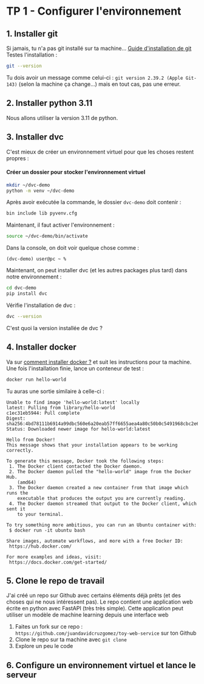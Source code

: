# TP 1 - Configurer l'environnement 
## 1. Installer git
Si jamais, tu n'a pas git installé sur ta machine...
[Guide d'installation de git](https://git-scm.com/book/fr/v2/D%C3%A9marrage-rapide-Installation-de-Git)
Testes l'installation :
```bash
git --version
```
Tu dois avoir un message comme celui-ci : `git version 2.39.2 (Apple Git-143)` (selon la machine ça change...) mais en tout cas, pas une erreur.
## 2. Installer python 3.11
Nous allons utiliser la version 3.11 de python. 
## 3. Installer dvc
C'est mieux de créer un environnement virtuel pour que les choses restent propres :
#### Créer un dossier pour stocker l'environnement virtuel
```bash
mkdir ~/dvc-demo
python -m venv ~/dvc-demo
```
Après avoir exécutée la commande, le dossier `dvc-demo` doit contenir :
```bash
bin include lib pyvenv.cfg
```
Maintenant, il faut activer l'environnement :
```bash
source ~/dvc-demo/bin/activate
```
Dans la console, on doit voir quelque chose comme :
```
(dvc-demo) user@pc ~ %
```
Maintenant, on peut installer dvc (et les autres packages plus tard) dans notre environnement :
```bash
cd dvc-demo
pip install dvc
```
Vérifie l'installation de dvc :
```bash
dvc --version
```
C'est quoi la version installée de dvc ?
## 4. Installer docker
Va sur [comment installer docker ?](https://docs.docker.com/get-docker/) et suit les instructions pour ta machine.
Une fois l'installation finie, lance un conteneur de test :
```bash
docker run hello-world
```
Tu auras une sortie similaire à celle-ci :
```
Unable to find image 'hello-world:latest' locally
latest: Pulling from library/hello-world
c1ec31eb5944: Pull complete 
Digest: sha256:4bd78111b6914a99dbc560e6a20eab57ff6655aea4a80c50b0c5491968cbc2e6
Status: Downloaded newer image for hello-world:latest
  
Hello from Docker!
This message shows that your installation appears to be working correctly.
  
To generate this message, Docker took the following steps:
 1. The Docker client contacted the Docker daemon.
 2. The Docker daemon pulled the "hello-world" image from the Docker Hub.
    (amd64)
 3. The Docker daemon created a new container from that image which runs the
    executable that produces the output you are currently reading.
 4. The Docker daemon streamed that output to the Docker client, which sent it
    to your terminal.

To try something more ambitious, you can run an Ubuntu container with:
 $ docker run -it ubuntu bash

Share images, automate workflows, and more with a free Docker ID:
 https://hub.docker.com/

For more examples and ideas, visit:
 https://docs.docker.com/get-started/
```
## 5. Clone le repo de travail
J'ai créé un repo sur Github avec certains éléments déjà prêts (et des choses qui ne nous intéressent pas).
Le repo contient une application web écrite en python avec FastAPI (très très simple). Cette application peut utiliser un modèle de machine learning depuis une interface web
1. Faites un fork sur ce repo : `https://github.com/juandavidcruzgomez/toy-web-service` sur ton Github
2. Clone le repo sur ta machine avec `git clone`
3. Explore un peu le code
## 6. Configure un environnement virtuel et lance le serveur

